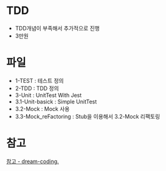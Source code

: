# TDD

- TDD개념이 부족해서 추가적으로 진행
- 3만원


# 파일
- 1-TEST : 테스트 정의
- 2-TDD : TDD 정의
- 3-Unit : UnitTest With Jest
- 3.1-Unit-basick : Simple UnitTest
- 3.2-Mock : Mock 사용
- 3.3-Mock_reFactoring : Stub을 이용해서 3.2-Mock 리팩토링




# 참고
[참고 - dream-coding.](https://academy.dream-coding.com/courses/js-tdd)


